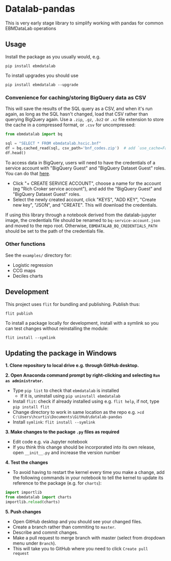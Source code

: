 # Datalab-pandas

This is very early stage library to simplify working with pandas for
common EBMDataLab operations


## Usage

Install the package as you usually would, e.g.

    pip install ebmdatalab
    
To install upgrades you should use

    pip install ebmdatalab --upgrade

### Convenience for caching/storing BigQuery data as CSV

This will save the results of the SQL query as a CSV, and when it's
run again, as long as the SQL hasn't changed, load that CSV rather
than querying BigQuery again. Use a `.zip`, `.gz`, `.bz2` or `.xz`
file extension to store the cache in a compressed format, or `.csv`
for uncompressed:


```python
from ebmdatalab import bq

sql = "SELECT * FROM ebmdatalab.hscic.bnf"
df = bq.cached_read(sql, csv_path='bnf_codes.zip')  # add `use_cache=False` to override
df.head()

```

To access data in BigQuery, users will need to have the credentials of a service account with "BigQuery Guest" and "BigQuery Dataset Guest" roles.
You can do that [here](https://console.cloud.google.com/iam-admin/serviceaccounts?project=ebmdatalab).

* Click "+ CREATE SERVICE ACCOUNT", choose a name for the account (eg "Rich Croker service account"), and add the "BigQuery Guest" and "BigQuery Dataset Guest" roles.
* Select the newly created account, click "KEYS", "ADD KEY", "Create new key", "JSON", and "CREATE".  This will download the credentials.

If using this library through a notebook derived from the datalab-jupyter image, the credentials file should be renamed to `bq-service-account.json` and moved to the repo root.
Otherwise, `EBMDATALAB_BQ_CREDENTIALS_PATH` should be set to the path of the credentials file.


### Other functions

See the `examples/` directory for:

* Logistic regression
* CCG maps
* Deciles charts


## Development

This project uses `flit` for bundling and publishing. Publish thus:

    flit publish

To install a package locally for development, install with a symlink so you can test changes without reinstalling the module:

    flit install --symlink
    
 ## Updating the package in Windows
 
**1. Clone repository to local drive e.g. through GitHub desktop.**

**2. Open Anaconda command prompt by right-clicking and selecting `Run as administrator`.**
  - Type `pip list` to check that `ebmdatalab` is installed
    - If it is, uninstall using `pip uninstall ebmdatalab`
  - Install `flit`: check if already installed using e.g. `flit help`, if not, type `pip install flit`
  - Change directory to work in same location as the repo e.g. `>cd C:\Users\hcurtis\Documents\GitHub\datalab-pandas`
  - Install `symlink`: `flit install --symlink`
  
**3. Make changes to the package `.py` files as required**
   - Edit code e.g. via Jupyter notebook
   - If you think this change should be incorporated into its own release, open `__init__.py` and increase the version number
   
**4. Test the changes**
   - To avoid having to restart the kernel every time you make a change, add the following commands in your notebook to tell the kernel to update its reference to the package (e.g. for `charts`):
```python
import importlib
from ebmdatalab import charts
importlib.reload(charts)
```

**5. Push changes**
   - Open GitHub desktop and you should see your changed files.
   - Create a branch rather than commiting to `master`.
   - Describe and commit changes.
   - Make a pull request to merge branch with master (select from dropdown menu under `Branch`). 
   - This will take you to GitHub where you need to click `Create pull request`
